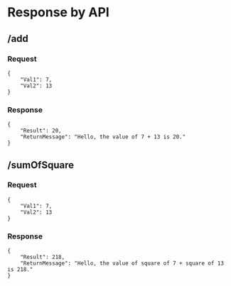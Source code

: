 # Response by API
## /add
### Request
```
{
    "Val1": 7,
    "Val2": 13
}
```

### Response
```
{
    "Result": 20,
    "ReturnMessage": "Hello, the value of 7 + 13 is 20."
}
```

## /sumOfSquare
### Request
```
{
    "Val1": 7,
    "Val2": 13
}
```

### Response
```
{
    "Result": 218,
    "ReturnMessage": "Hello, the value of square of 7 + square of 13 is 218."
}
```